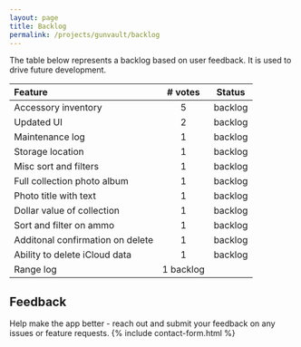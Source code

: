 ```yaml
---
layout: page
title: Backlog
permalink: /projects/gunvault/backlog
---
```


The table below represents a backlog based on user feedback. It is used to drive future development.

| Feature | # votes | Status |
| :--- | :---: | :---: |
| Accessory inventory | 5 | backlog |
| Updated UI | 2 | backlog |
| Maintenance log | 1 | backlog |
| Storage location | 1 | backlog |
| Misc sort and filters | 1 | backlog |
| Full collection photo album | 1 | backlog |
| Photo title with text | 1 | backlog |
| Dollar value of collection | 1 | backlog |
| Sort and filter on ammo | 1 | backlog |
| Additonal confirmation on delete | 1 | backlog |
| Ability to delete iCloud data | 1 | backlog |
| Range log | 1 backlog |

## Feedback

Help make the app better - reach out and submit your feedback on any issues or feature requests.
{% include contact-form.html %}
